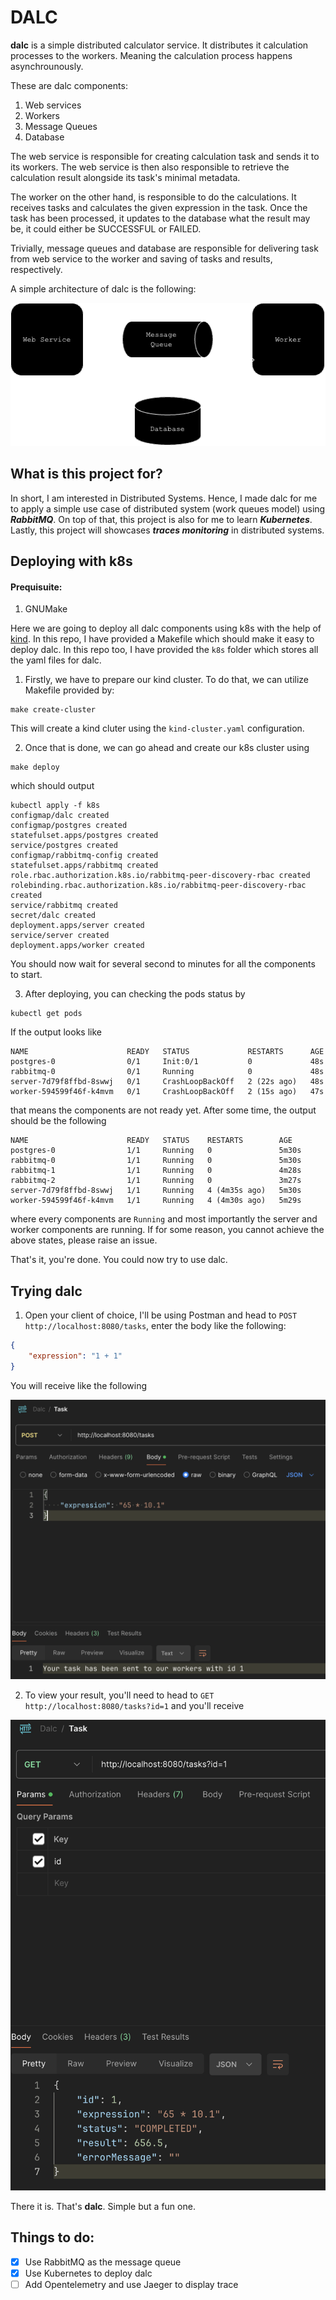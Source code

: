 # DALC
**dalc** is a simple distributed calculator service. It distributes it calculation processes to the workers. Meaning the calculation process happens asynchrounously.

These are dalc components:
1. Web services
2. Workers
3. Message Queues
4. Database

The web service is responsible for creating calculation task and sends it to its workers. The web service is then also responsible to retrieve the calculation result alongside its task's minimal metadata.

The worker on the other hand, is responsible to do the calculations. It receives tasks and calculates the given expression in the task. Once the task has been processed, it updates to the database what the result may be, it could either be SUCCESSFUL or FAILED.

Trivially, message queues and database are responsible for delivering task from web service to the worker and saving of tasks and results, respectively.

A simple architecture of dalc is the following:

<img src="static/dalc.png" />

## What is this project for?
In short, I am interested in Distributed Systems. Hence, I made dalc for me to apply a simple use case of distributed system (work queues model) using ***RabbitMQ***. On top of that, this project is also for me to learn ***Kubernetes***. Lastly, this project will showcases ***traces monitoring*** in distributed systems.

## Deploying with k8s
#### Prequisuite:
1. GNUMake

Here we are going to deploy all dalc components using k8s with the help of [kind](https://kind.sigs.k8s.io/). In this repo, I have provided a Makefile which should make it easy to deploy dalc. In this repo too, I have provided the `k8s` folder which stores all the yaml files for dalc.
1. Firstly, we have to prepare our kind cluster. To do that, we can utilize Makefile provided by:
```shell
make create-cluster
```
This will create a kind cluter using the `kind-cluster.yaml` configuration.

2. Once that is done, we can go ahead and create our k8s cluster using
```shell
make deploy
```
which should output
```shell
kubectl apply -f k8s
configmap/dalc created
configmap/postgres created
statefulset.apps/postgres created
service/postgres created
configmap/rabbitmq-config created
statefulset.apps/rabbitmq created
role.rbac.authorization.k8s.io/rabbitmq-peer-discovery-rbac created
rolebinding.rbac.authorization.k8s.io/rabbitmq-peer-discovery-rbac created
service/rabbitmq created
secret/dalc created
deployment.apps/server created
service/server created
deployment.apps/worker created
```
You should now wait for several second to minutes for all the components to start.

3. After deploying, you can checking the pods status by
```shell
kubectl get pods
```
If the output looks like
```shell
NAME                      READY   STATUS             RESTARTS      AGE
postgres-0                0/1     Init:0/1           0             48s
rabbitmq-0                0/1     Running            0             48s
server-7d79f8ffbd-8swwj   0/1     CrashLoopBackOff   2 (22s ago)   48s
worker-594599f46f-k4mvm   0/1     CrashLoopBackOff   2 (15s ago)   47s
```
that means the components are not ready yet. After some time, the output should be the following
```shell
NAME                      READY   STATUS    RESTARTS        AGE
postgres-0                1/1     Running   0               5m30s
rabbitmq-0                1/1     Running   0               5m30s
rabbitmq-1                1/1     Running   0               4m28s
rabbitmq-2                1/1     Running   0               3m27s
server-7d79f8ffbd-8swwj   1/1     Running   4 (4m35s ago)   5m30s
worker-594599f46f-k4mvm   1/1     Running   4 (4m30s ago)   5m29s
```
where every components are `Running` and most importantly the server and worker components are running. If for some reason, you cannot achieve the above states, please raise an issue.

That's it, you're done. You could now try to use dalc.

## Trying dalc
1. Open your client of choice, I'll be using Postman and head to `POST http://localhost:8080/tasks`, enter the body like the following:
```json
{
    "expression": "1 + 1"
}
```
You will receive like the following

<img src="static/post.png" />

2. To view your result, you'll need to head to `GET http://localhost:8080/tasks?id=1` and you'll receive

<img src="static/get.png" />

There it is. That's **dalc**. Simple but a fun one.


## Things to do:
- [x] Use RabbitMQ as the message queue 
- [x] Use Kubernetes to deploy dalc
- [ ] Add Opentelemetry and use Jaeger to display trace
